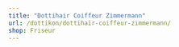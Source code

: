 ```yaml
---
title: "Dottihair Coiffeur Zimmermann"
url: /dottikon/dottihair-coiffeur-zimmermann/
shop: Friseur
---
```

